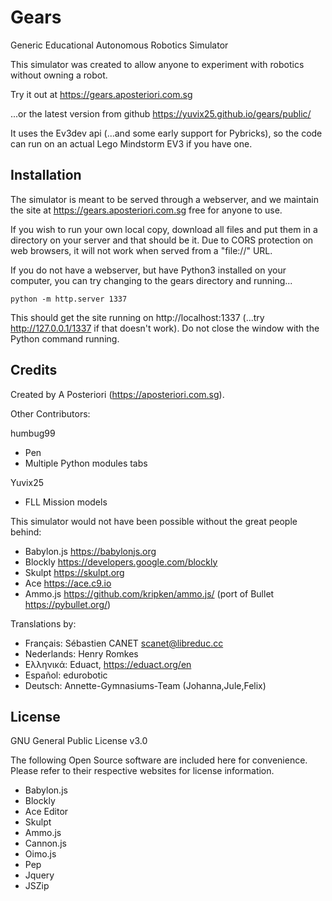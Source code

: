 Gears
===
Generic Educational Autonomous Robotics Simulator

This simulator was created to allow anyone to experiment with robotics without owning a robot.

Try it out at https://gears.aposteriori.com.sg

...or the latest version from github https://yuvix25.github.io/gears/public/

It uses the Ev3dev api (...and some early support for Pybricks), so the code can run on an actual Lego Mindstorm EV3 if you have one.

Installation
---

The simulator is meant to be served through a webserver, and we maintain the site at https://gears.aposteriori.com.sg free for anyone to use.

If you wish to run your own local copy, download all files and put them in a directory on your server and that should be it.
Due to CORS protection on web browsers, it will not work when served from a "file://" URL.

If you do not have a webserver, but have Python3 installed on your computer, you can try changing to the gears directory and running...

`python -m http.server 1337`

This should get the site running on http://localhost:1337 (...try http://127.0.0.1/1337 if that doesn't work).
Do not close the window with the Python command running.

Credits
---
Created by A Posteriori (https://aposteriori.com.sg).

Other Contributors:

humbug99
* Pen
* Multiple Python modules tabs

Yuvix25
* FLL Mission models

This simulator would not have been possible without the great people behind:

* Babylon.js https://babylonjs.org
* Blockly https://developers.google.com/blockly
* Skulpt https://skulpt.org
* Ace https://ace.c9.io
* Ammo.js https://github.com/kripken/ammo.js/ (port of Bullet https://pybullet.org/)

Translations by:

* Français: Sébastien CANET <scanet@libreduc.cc>
* Nederlands: Henry Romkes
* Ελληνικά: Eduact, https://eduact.org/en
* Español: edurobotic
* Deutsch: Annette-Gymnasiums-Team (Johanna,Jule,Felix)

License
---
GNU General Public License v3.0

The following Open Source software are included here for convenience.
Please refer to their respective websites for license information.

* Babylon.js
* Blockly
* Ace Editor
* Skulpt
* Ammo.js
* Cannon.js
* Oimo.js
* Pep
* Jquery
* JSZip
